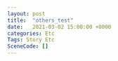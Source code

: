```yaml
---
layout: post
title:  "others_test"
date:   2021-03-02 15:00:00 +0000
categories: Etc
Tags: Story Etc
SceneCode: []
---
```

